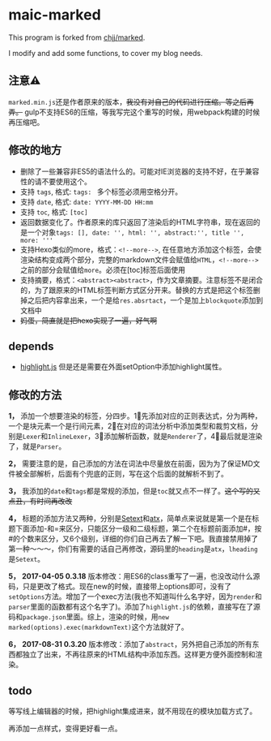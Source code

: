 # maic-marked

This program is forked from [chjj/marked](https://github.com/chjj/marked).

I modify and add some functions, to cover my blog needs.

## 注意⚠️

`marked.min.js`还是作者原来的版本，~~我没有对自己的代码进行压缩。等之后再弄。~~ gulp不支持ES6的压缩，等我写完这个重写的时候，用webpack构建的时候再压缩吧。

## 修改的地方
 - 删除了一些兼容非ES5的语法什么的。可能对IE浏览器的支持不好，在乎兼容性的请不要使用这个。
 - 支持 `tags`, 格式: `tags: ` 多个标签必须用空格分开。
 - 支持 `date`, 格式: `date: YYYY-MM-DD HH:mm`
 - 支持 `toc`, 格式: `[toc]`
 - 返回数据变化了。作者原来的库只返回了渲染后的HTML字符串，现在返回的是一个对象`tags: [], date: '', html: '', abstract:'', title '', more: '''`
 - 支持Hexo类似的more，格式：`<!--more-->`, 在任意地方添加这个标签，会使渲染结构变成两个部分，完整的markdown文件会赋值给`HTML`，`<!--more-->`之前的部分会赋值给`more`。必须在[toc]标签后面使用
 - 支持摘要，格式：`<abstract><abstract>`，作为文章摘要。注意标签不是闭合的，为了跟原来的HTML标签判断方式区分开来。替换的方式是把这个标签删掉之后把内容拿出来，一个是给`res.absrtact`，一个是加上`blockquote`添加到文档中
 - ~~妈蛋，简直就是把hexo实现了一遍，好气啊~~
 
## depends

- [highlight.js](https://github.com/isagalaev/highlight.js) 但是还是需要在外面setOption中添加highlight属性。

## 修改的方法

**1，** 添加一个想要渲染的标签，分四步。1⃣️先添加对应的正则表达式，分为两种，一个是块元素一个是行间元素，2⃣️在对应的词法分析中添加类型和裁剪文档，分别是`Lexer`和`InlineLexer`，3⃣️添加解析函数，就是`Renderer`了，4⃣️最后就是渲染了，就是`Parser`。

**2，** 需要注意的是，自己添加的方法在词法中尽量放在前面，因为为了保证MD文件被全部解析，后面有个兜底的正则，写在这个后面的就解析不到了。

**3，** 我添加的`date`和`tags`都是常规的添加，但是`toc`就又点不一样了。~~这个写的又点丑，有时间再改改~~

**4，** 标题的添加方法又两种，分别是[Setext](http://docutils.sourceforge.net/mirror/setext.html)和[atx](http://www.aaronsw.com/2002/atx/)，简单点来说就是第一个是在标题下面添加-和=来区分，只能区分一级和二级标题，第二个在标题前面添加#，按#的个数来区分，又6个级别，详细的你们自己再去了解一下吧。我直接禁用掉了第一种～～～，你们有需要的话自己再修改，源码里的`heading`是`atx`，`lheading`是`Setext`。

**5，** **2017-04-05 0.3.18** 版本修改：用ES6的class重写了一遍，也没改动什么源码，只是更改了格式。现在new的时候，直接带上options即可，没有了`setOptions`方法。增加了一个exec方法(我也不知道叫什么名字好，因为`render`和`parser`里面的函数都有这个名字了)。添加了`highlight.js`的依赖，直接写在了源码和`package.json`里面。综上，渲染的时候，用`new marked(options).exec(markdownText)`这个方法就好了。

**6，** **2017-08-31 0.3.20** 版本修改：添加了`abstract`，另外把自己添加的所有东西都独立了出来，不再往原来的HTML结构中添加东西。这样更方便外面控制和渲染。

## todo

等写线上编辑器的时候，把highlight集成进来，就不用现在的模块加载方式了。

再添加一点样式，变得更好看一点。

